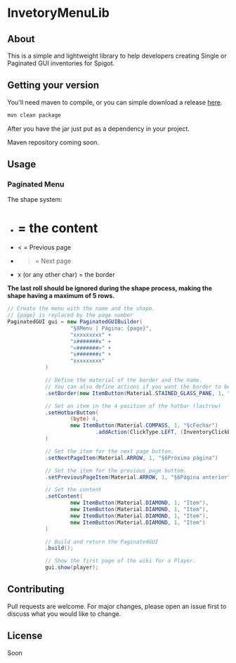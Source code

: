 # InvetoryMenuLib

## About

This is a simple and lightweight library to help developers creating Single or Paginated GUI inventories for Spigot.

## Getting your version

You'll need maven to compile, or you can simple download a release [here](https://github.com/arantesxyz/InventoryMenuLib/releases).

```bash
mvn clean package
```

After you have the jar just put as a dependency in your project.

Maven repository coming soon.

## Usage

### Paginated Menu

The shape system:

-   # = the content
-   < = Previous page
-   > = Next page
-   x (or any other char) = the border

**The last roll should be ignored during the shape process, making the shape having a maximum of 5 rows.**

```java
// Create the menu with the name and the shape.
// {page} is replaced by the page number
PaginatedGUI gui = new PaginatedGUIBuilder(
                    "§8Menu | Página: {page}",
                    "xxxxxxxxx" +
                    "x#######x" +
                    "<#######>" +
                    "x#######x" +
                    "xxxxxxxxx"
            )

            // Define the material of the border and the name.
            // You can also define actions if you want the border to be clickable
            .setBorder(new ItemButton(Material.STAINED_GLASS_PANE, 1, "§eBorda", ""))

            // Set an item in the 4 position of the hotbar (lastrow)
            .setHotbarButton(
                    (byte) 4,
                    new ItemButton(Material.COMPASS, 1, "§cFechar")
                            .addAction(ClickType.LEFT, (InventoryClickEvent e) -> e.getWhoClicked().closeInventory())
            )

            // Set the item for the next page button.
            .setNextPageItem(Material.ARROW, 1, "§6Próxima página")

            // Set the item for the previous page buttom.
            .setPreviousPageItem(Material.ARROW, 1, "§6Página anterior")

            // Set the content
            .setContent(
                    new ItemButton(Material.DIAMOND, 1, "Item"),
                    new ItemButton(Material.DIAMOND, 1, "Item"),
                    new ItemButton(Material.DIAMOND, 1, "Item"),
                    new ItemButton(Material.DIAMOND, 1, "Item")
            )

            // Build and return the PaginatedGUI
            .build();

            // Show the first page of the wiki for a Player.
            gui.show(player);
```

## Contributing

Pull requests are welcome. For major changes, please open an issue first to discuss what you would like to change.

## License

Soon

